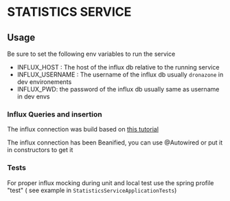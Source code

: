# STATISTICS SERVICE
## Usage
Be sure to set the following env variables to run the service
- INFLUX_HOST : The host of the influx db relative to the running service
- INFLUX_USERNAME : The username of the influx db usually `dronazone` in dev environements
- INFLUX_PWD: the password of the influx db usually same as username in dev envs
### Influx Queries and insertion
The influx connection was build based on [this tutorial](https://www.baeldung.com/java-influxdb)

The influx connection has been Beanified, you can use @Autowired or put it in constructors to get it

### Tests
For proper influx mocking during unit and local test use the spring profile "test" ( see example in `StatisticsServiceApplicationTests`)
